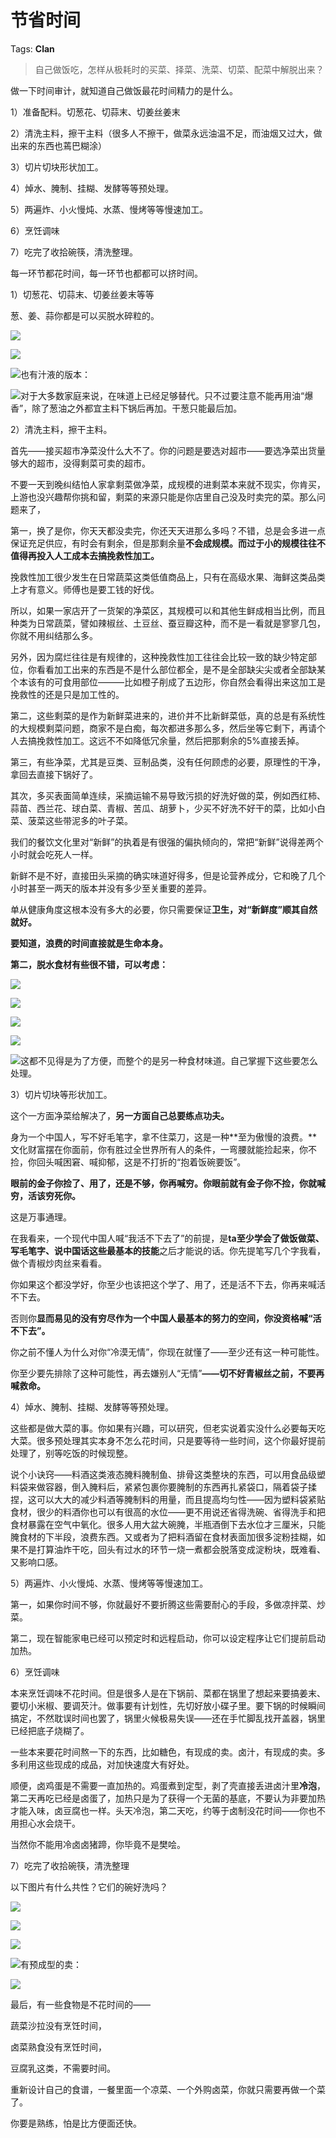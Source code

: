 # 节省时间

Tags: **Clan**

> 自己做饭吃，怎样从极耗时的买菜、择菜、洗菜、切菜、配菜中解脱出来？



做一下时间审计，就知道自己做饭最花时间精力的是什么。

1）准备配料。切葱花、切蒜末、切姜丝姜末

2）清洗主料，擦干主料（很多人不擦干，做菜永远油温不足，而油烟又过大，做出来的东西也蔫巴糊涂）

3）切片切块形状加工。

4）焯水、腌制、挂糊、发酵等等预处理。

5）两遍炸、小火慢炖、水蒸、慢烤等等慢速加工。

6）烹饪调味

7）吃完了收拾碗筷，清洗整理。

每一环节都花时间，每一环节也都都可以挤时间。

1）切葱花、切蒜末、切姜丝姜末等等

葱、姜、蒜你都是可以买脱水碎粒的。

![](https://pica.zhimg.com/50/v2-e61f32dabb7d9b7ffa8f30e1eb06aaa9_720w.jpg?source=2c26e567)  


![](https://picx.zhimg.com/50/v2-0ca5781b33bf872c4ca5e52fff3d061c_720w.jpg?source=2c26e567)  


![](https://picx.zhimg.com/50/v2-6b3fdca487dc4b6939098d18c341634a_720w.jpg?source=2c26e567)也有汁液的版本：

![](https://pica.zhimg.com/50/v2-75b2ed9b94d2563fc077feba507e69e3_720w.jpg?source=2c26e567)对于大多数家庭来说，在味道上已经足够替代。只不过要注意不能再用油“爆香”，除了葱油之外都宜主料下锅后再加。干葱只能最后加。

2）清洗主料，擦干主料。

首先——接买超市净菜没什么大不了。你的问题是要选对超市——要选净菜出货量够大的超市，没得剩菜可卖的超市。

不要一天到晚纠结怕人家拿剩菜做净菜，成规模的进剩菜本来就不现实，你肯买，上游也没兴趣帮你挑和留，剩菜的来源只能是你店里自己没及时卖完的菜。那么问题来了，

第一，换了是你，你天天都没卖完，你还天天进那么多吗？不错，总是会多进一点保证充足供应，有时会有剩余，但是那剩余量**不会成规模。而过于小的规模往往不值得再投入人工成本去搞挽救性加工。**

挽救性加工很少发生在日常蔬菜这类低值商品上，只有在高级水果、海鲜这类品类上才有意义。师傅也是要工钱的好伐。

所以，如果一家店开了一货架的净菜区，其规模可以和其他生鲜成相当比例，而且种类为日常蔬菜，譬如辣椒丝、土豆丝、蚕豆瓣这种，而不是一看就是寥寥几包，你就不用纠结那么多。

另外，因为腐烂往往是有规律的，这种挽救性加工往往会比较一致的缺少特定部位，你看看加工出来的东西是不是什么部位都全，是不是全部缺尖尖或者全部缺某个本该有的可食用部位———比如橙子削成了五边形，你自然会看得出来这加工是挽救性的还是只是加工性的。

第二，这些剩菜的是作为新鲜菜进来的，进价并不比新鲜菜低，真的总是有系统性的大规模剩菜问题，商家不是白痴，每次都进多那么多，然后坐等它剩下，再请个人去搞挽救性加工。这远不不如降低冗余量，然后把那剩余的5%直接丢掉。

第三，有些净菜，尤其是豆类、豆制品类，没有任何顾虑的必要，原理性的干净，拿回去直接下锅好了。

其次，多买表面简单连续，采摘运输不易导致污损的好洗好做的菜，例如西红柿、蒜苗、西兰花、球白菜、青椒、苦瓜、胡萝卜，少买不好洗不好干的菜，比如小白菜、菠菜这些带泥多的叶子菜。

我们的餐饮文化里对“新鲜”的执着是有很强的偏执倾向的，常把“新鲜”说得差两个小时就会吃死人一样。

新鲜不是不好，直接田头采摘的确实味道好得多，但是论营养成分，它和晚了几个小时甚至一两天的版本并没有多少至关重要的差异。

单从健康角度这根本没有多大的必要，你只需要保证**卫生，**对“新鲜度”顺其自然就好**。**

**要知道，浪费的时间直接就是生命本身。**

**第二，脱水食材有些很不错，可以考虑：**

![](https://picx.zhimg.com/50/v2-38c44b97c65d4f5b4c53fb09ce2c544e_720w.jpg?source=2c26e567)  


![](https://pica.zhimg.com/50/v2-2c0ad51e8fe228c7e580ca787b5e57be_720w.jpg?source=2c26e567)  


![](https://picx.zhimg.com/50/v2-bd64bb08a342bbde2374866e2afae1d6_720w.jpg?source=2c26e567)  


![](https://pic1.zhimg.com/50/v2-6becad9bbeb272832f785fc777f1c6d7_720w.jpg?source=2c26e567)  


![](https://pic1.zhimg.com/50/v2-17f5d6776e52dcd070dcc2efd1362ea4_720w.jpg?source=2c26e567)这都不见得是为了方便，而整个的是另一种食材味道。自己掌握下这些要怎么处理。

  


3）切片切块等形状加工。

这个一方面净菜给解决了，**另一方面自己总要练点功夫。**

身为一个中国人，写不好毛笔字，拿不住菜刀，这是一种**至为傲慢的浪费。**文化财富摆在你面前，你有胜过全世界所有人的条件，一弯腰就能捡起来，你不捡，你回头喊困窘、喊抑郁，这是不打折的“抱着饭碗要饭”。

**眼前的金子你捡了、用了，还是不够，你再喊穷。你眼前就有金子你不捡，你就喊穷，活该穷死你。**

这是万事通理。

在我看来，一个现代中国人喊“我活不下去了”的前提，是**ta至少学会了做饭做菜、写毛笔字、说中国话这些最基本的技能**之后才能说的话。你先提笔写几个字我看，做个青椒炒肉丝来看看。

你如果这个都没学好，你至少也该把这个学了、用了，还是活不下去，你再来喊活不下去。

否则你**显而易见的没有穷尽作为一个中国人最基本的努力的空间，你没资格喊“活不下去”。**

你之前不懂人为什么对你“冷漠无情”，你现在就懂了——至少还有这一种可能性。

你至少要先排除了这种可能性，再去嫌别人“无情”**——切不好青椒丝之前，不要再喊救命。**

4）焯水、腌制、挂糊、发酵等等预处理。

这些都是做大菜的事。你如果有兴趣，可以研究，但老实说着实没什么必要每天吃大菜。很多预处理其实本身不怎么花时间，只是要等待一些时间，这个你最好提前处理了，别等吃饭的时候现整。

说个小诀窍——料酒这类液态腌料腌制鱼、排骨这类整块的东西，可以用食品级塑料袋来做容器，倒入腌料后，紧紧包裹你要腌制的东西再扎紧袋口，隔着袋子揉捏，这可以大大的减少料酒等腌制料的用量，而且提高均匀性——因为塑料袋紧贴食材，很少的料酒你也可以有很高的水位——更不用说还省得洗碗、省得洗手和把食材暴露在空气中氧化。很多人用大盆大碗腌，半瓶酒倒下去水位才三厘米，只能腌食材的下半段，浪费东西。又或者为了把料酒留在食材表面加很多淀粉挂糊，如果不是打算油炸干吃，回头有过水的环节一烧一煮都会脱落变成淀粉块，既难看、又影响口感。

5）两遍炸、小火慢炖、水蒸、慢烤等等慢速加工。

第一，如果你时间不够，你就最好不要折腾这些需要耐心的手段，多做凉拌菜、炒菜。

第二，现在智能家电已经可以预定时和远程启动，你可以设定程序让它们提前启动加热。

6）烹饪调味

本来烹饪调味不花时间。但是很多人是在下锅前、菜都在锅里了想起来要搞姜末、要切小米椒、要调芡汁。做事要有计划性，先切好放小碟子里。要下锅的时候瞬间搞定，不然耽误时间也罢了，锅里火候极易失误——还在手忙脚乱找开盖器，锅里已经把底子烧糊了。

一些本来要花时间熬一下的东西，比如糖色，有现成的卖。卤汁，有现成的卖。多多利用这些现成的成品，对加快速度大有好处。

顺便，卤鸡蛋是不需要一直加热的。鸡蛋煮到定型，剥了壳直接丢进卤汁里**冷泡**，第二天再吃已经是卤蛋了，加热只是为了获得一个无菌的基底，不要认为非要加热才能入味，卤豆腐也一样。头天冷泡，第二天吃，约等于卤制没花时间——你也不用担心水会烧干。

当然你不能用冷卤卤猪蹄，你毕竟不是樊哙。

7）吃完了收拾碗筷，清洗整理

以下图片有什么共性？它们的碗好洗吗？

![](https://picx.zhimg.com/50/v2-2392feacca7bcdb57fd4da6b37514815_720w.jpg?source=2c26e567)  


![](https://pic1.zhimg.com/50/v2-a6c225a6a742d50268a6e29e3eb816cc_720w.jpg?source=2c26e567)  


![](https://picx.zhimg.com/50/v2-db8a877afb7eb31db93c8f2c3f2f2e4f_720w.jpg?source=2c26e567)  


![](https://picx.zhimg.com/50/v2-c82a71b55f069d3286215624ea78ba68_720w.jpg?source=2c26e567)有预成型的卖：

![](https://picx.zhimg.com/50/v2-91d7a50d633d75662c46b9f68dacecef_720w.jpg?source=2c26e567)  


最后，有一些食物是不花时间的——

蔬菜沙拉没有烹饪时间，

卤菜熟食没有烹饪时间，

豆腐乳这类，不需要时间。

重新设计自己的食谱，一餐里面一个凉菜、一个外购卤菜，你就只需要再做一个菜了。

你要是熟练，怕是比方便面还快。



